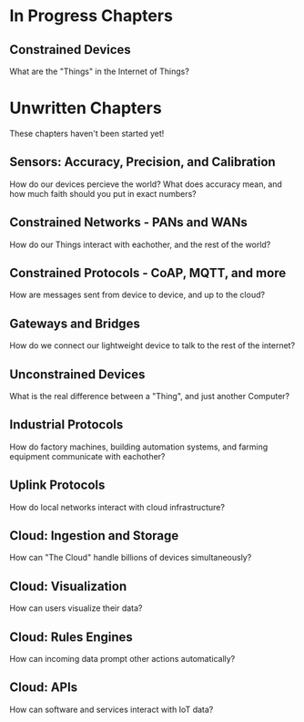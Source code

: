 # In Progress Chapters

## Constrained Devices

What are the "Things" in the Internet of Things?

# Unwritten Chapters

These chapters haven't been started yet!

## Sensors: Accuracy, Precision, and Calibration

How do our devices percieve the world? What does accuracy mean, and how much faith should you put in exact numbers?

## Constrained Networks - PANs and WANs

How do our Things interact with eachother, and the rest of the world?

## Constrained Protocols - CoAP, MQTT, and more

How are messages sent from device to device, and up to the cloud?

## Gateways and Bridges

How do we connect our lightweight device to talk to the rest of the internet?

## Unconstrained Devices

What is the real difference between a "Thing", and just another Computer?

## Industrial Protocols

How do factory machines, building automation systems, and farming equipment communicate with eachother?

## Uplink Protocols

How do local networks interact with cloud infrastructure?

## Cloud: Ingestion and Storage

How can "The Cloud" handle billions of devices simultaneously?

## Cloud: Visualization

How can users visualize their data?

## Cloud: Rules Engines

How can incoming data prompt other actions automatically?

## Cloud: APIs

How can software and services interact with IoT data?
